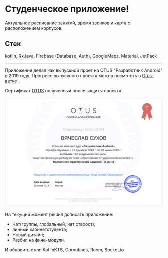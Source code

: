 # Студенческое приложение!
Актуальное расписание занятий, время звонков и карта с расположением корпусов.

## Стек
kotlin, RxJava, Firebase (Database, Auth), GoogleMaps, Material, JetPack
*** 
Приложение делал как выпускной проет на OTUS "Разработчик Android" в 2019 году.
Прогресс выпускного проекта можно посмотеть в [Otus-ветке](https://github.com/1lio/IMEiT/tree/otus)

Сертификат [OTUS](https://otus.ru/certificate/5fb781ba05b8418a986cc5dfc34d48a5/) полученный после защиты проекта. 

<p align="center">
  <img src="https://github.com/1lio/IMEiT/blob/master/art/screen-cert.png" />
</p>

На текущий момент решил дописать приложение:
 * Чат(группы, глобальный, чат старост); 
 * личный кабинетстудента;
 * Новый дизайн;
 * Разбил на фиче-модули.

И обновить стек: KotlinKTS, Coroutines, Room, Socket.io
